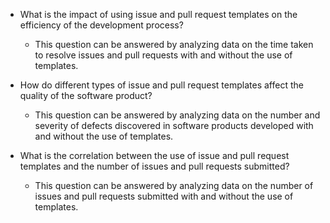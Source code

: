 - What is the impact of using issue and pull request templates on the efficiency of the development process?

  - This question can be answered by analyzing data on the time taken to resolve issues and pull requests with and without the use of templates.

- How do different types of issue and pull request templates affect the quality of the software product?

  - This question can be answered by analyzing data on the number and severity of defects discovered in software products developed with and without the use of templates.

- What is the correlation between the use of issue and pull request templates and the number of issues and pull requests submitted?
  - This question can be answered by analyzing data on the number of issues and pull requests submitted with and without the use of templates.
